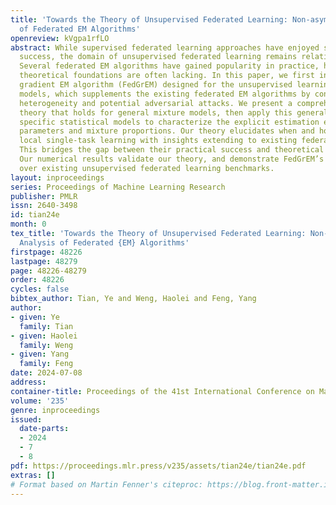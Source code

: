 ```yaml
---
title: 'Towards the Theory of Unsupervised Federated Learning: Non-asymptotic Analysis
  of Federated EM Algorithms'
openreview: kVgpa1rfLO
abstract: While supervised federated learning approaches have enjoyed significant
  success, the domain of unsupervised federated learning remains relatively underexplored.
  Several federated EM algorithms have gained popularity in practice, however, their
  theoretical foundations are often lacking. In this paper, we first introduce a federated
  gradient EM algorithm (FedGrEM) designed for the unsupervised learning of mixture
  models, which supplements the existing federated EM algorithms by considering task
  heterogeneity and potential adversarial attacks. We present a comprehensive finite-sample
  theory that holds for general mixture models, then apply this general theory on
  specific statistical models to characterize the explicit estimation error of model
  parameters and mixture proportions. Our theory elucidates when and how FedGrEM outperforms
  local single-task learning with insights extending to existing federated EM algorithms.
  This bridges the gap between their practical success and theoretical understanding.
  Our numerical results validate our theory, and demonstrate FedGrEM’s superiority
  over existing unsupervised federated learning benchmarks.
layout: inproceedings
series: Proceedings of Machine Learning Research
publisher: PMLR
issn: 2640-3498
id: tian24e
month: 0
tex_title: 'Towards the Theory of Unsupervised Federated Learning: Non-asymptotic
  Analysis of Federated {EM} Algorithms'
firstpage: 48226
lastpage: 48279
page: 48226-48279
order: 48226
cycles: false
bibtex_author: Tian, Ye and Weng, Haolei and Feng, Yang
author:
- given: Ye
  family: Tian
- given: Haolei
  family: Weng
- given: Yang
  family: Feng
date: 2024-07-08
address:
container-title: Proceedings of the 41st International Conference on Machine Learning
volume: '235'
genre: inproceedings
issued:
  date-parts:
  - 2024
  - 7
  - 8
pdf: https://proceedings.mlr.press/v235/assets/tian24e/tian24e.pdf
extras: []
# Format based on Martin Fenner's citeproc: https://blog.front-matter.io/posts/citeproc-yaml-for-bibliographies/
---
```

